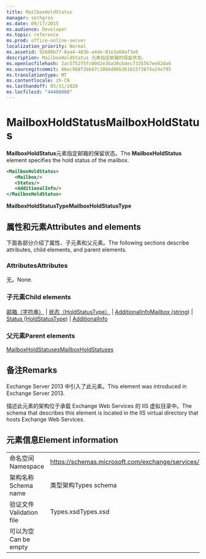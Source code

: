 ```yaml
---
title: MailboxHoldStatus
manager: sethgros
ms.date: 09/17/2015
ms.audience: Developer
ms.topic: reference
ms.prod: office-online-server
localization_priority: Normal
ms.assetid: 92608b77-8aa4-403b-a4de-01e3a60af3e0
description: MailboxHoldStatus 元素指定邮箱的保留状态。
ms.openlocfilehash: 2ac575275fc00d2e3ba38cb4ec7335567ee82da6
ms.sourcegitcommit: 88ec988f2bb67c1866d06b361615f3674a24e795
ms.translationtype: MT
ms.contentlocale: zh-CN
ms.lasthandoff: 05/31/2020
ms.locfileid: "44468808"
---
```

# <a name="mailboxholdstatus"></a><span data-ttu-id="03149-103">MailboxHoldStatus</span><span class="sxs-lookup"><span data-stu-id="03149-103">MailboxHoldStatus</span></span>

<span data-ttu-id="03149-104">**MailboxHoldStatus**元素指定邮箱的保留状态。</span><span class="sxs-lookup"><span data-stu-id="03149-104">The **MailboxHoldStatus** element specifies the hold status of the mailbox.</span></span> 
  
```XML
<MailboxHoldStatus>
   <Mailbox/>
   <Status/>
   <AdditionalInfo/>
</MailboxHoldStatus>
```

<span data-ttu-id="03149-105">**MailboxHoldStatusType**</span><span class="sxs-lookup"><span data-stu-id="03149-105">**MailboxHoldStatusType**</span></span>

## <a name="attributes-and-elements"></a><span data-ttu-id="03149-106">属性和元素</span><span class="sxs-lookup"><span data-stu-id="03149-106">Attributes and elements</span></span>

<span data-ttu-id="03149-107">下面各部分介绍了属性、子元素和父元素。</span><span class="sxs-lookup"><span data-stu-id="03149-107">The following sections describe attributes, child elements, and parent elements.</span></span>
  
### <a name="attributes"></a><span data-ttu-id="03149-108">Attributes</span><span class="sxs-lookup"><span data-stu-id="03149-108">Attributes</span></span>

<span data-ttu-id="03149-109">无。</span><span class="sxs-lookup"><span data-stu-id="03149-109">None.</span></span>
  
### <a name="child-elements"></a><span data-ttu-id="03149-110">子元素</span><span class="sxs-lookup"><span data-stu-id="03149-110">Child elements</span></span>

<span data-ttu-id="03149-111">[邮箱（字符串）](mailbox-string.md)  | [状态（HoldStatusType）](status-holdstatustype.md)  | [AdditionalInfo](additionalinfo.md)</span><span class="sxs-lookup"><span data-stu-id="03149-111">[Mailbox (string)](mailbox-string.md) | [Status (HoldStatusType)](status-holdstatustype.md) | [AdditionalInfo](additionalinfo.md)</span></span>
  
### <a name="parent-elements"></a><span data-ttu-id="03149-112">父元素</span><span class="sxs-lookup"><span data-stu-id="03149-112">Parent elements</span></span>

[<span data-ttu-id="03149-113">MailboxHoldStatuses</span><span class="sxs-lookup"><span data-stu-id="03149-113">MailboxHoldStatuses</span></span>](mailboxholdstatuses.md)
  
## <a name="remarks"></a><span data-ttu-id="03149-114">备注</span><span class="sxs-lookup"><span data-stu-id="03149-114">Remarks</span></span>

<span data-ttu-id="03149-115">Exchange Server 2013 中引入了此元素。</span><span class="sxs-lookup"><span data-stu-id="03149-115">This element was introduced in Exchange Server 2013.</span></span>
  
<span data-ttu-id="03149-116">描述此元素的架构位于承载 Exchange Web Services 的 IIS 虚拟目录中。</span><span class="sxs-lookup"><span data-stu-id="03149-116">The schema that describes this element is located in the IIS virtual directory that hosts Exchange Web Services.</span></span>
  
## <a name="element-information"></a><span data-ttu-id="03149-117">元素信息</span><span class="sxs-lookup"><span data-stu-id="03149-117">Element information</span></span>

|||
|:-----|:-----|
|<span data-ttu-id="03149-118">命名空间</span><span class="sxs-lookup"><span data-stu-id="03149-118">Namespace</span></span>  <br/> |https://schemas.microsoft.com/exchange/services/2006/types  <br/> |
|<span data-ttu-id="03149-119">架构名称</span><span class="sxs-lookup"><span data-stu-id="03149-119">Schema name</span></span>  <br/> |<span data-ttu-id="03149-120">类型架构</span><span class="sxs-lookup"><span data-stu-id="03149-120">Types schema</span></span>  <br/> |
|<span data-ttu-id="03149-121">验证文件</span><span class="sxs-lookup"><span data-stu-id="03149-121">Validation file</span></span>  <br/> |<span data-ttu-id="03149-122">Types.xsd</span><span class="sxs-lookup"><span data-stu-id="03149-122">Types.xsd</span></span>  <br/> |
|<span data-ttu-id="03149-123">可以为空</span><span class="sxs-lookup"><span data-stu-id="03149-123">Can be empty</span></span>  <br/> ||
   

